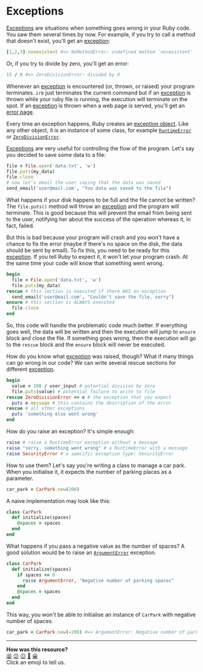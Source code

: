 # Exceptions

[Exceptions](http://www.ruby-doc.org/core-2.1.1/Exception.html) are situations when something goes wrong in your Ruby code. You saw them several times by now. For example, if you try to call a method that doesn't exist, you'll get an [exception](http://www.ruby-doc.org/core-2.1.1/Exception.html):

````ruby
[1,2,3].nonexistent #=> NoMethodError: undefined method `nonexistent'
````

Or, if you try to divide by zero, you'll get an error:

````ruby
15 / 0 #=> ZeroDivisionError: divided by 0
````

Whenever an [exception](http://www.ruby-doc.org/core-2.1.1/Exception.html) is encountered (or, thrown, or raised) your program terminates. `irb` just terminates the current command but if an [exception](http://www.ruby-doc.org/core-2.1.1/Exception.html) is thrown while your ruby file is running, the execution will terminate on the spot. If an [exception](http://www.ruby-doc.org/core-2.1.1/Exception.html) is thrown when a web page is served, you'll get an [error page](https://www.google.co.uk/search?q=error+page&um=1&ie=UTF-8&hl=en&tbm=isch&source=og&sa=N&tab=wi&ei=HpcsUrmbJKid7Qb8-4CABA&biw=1920&bih=1083&sei=H5csUqL5L7Gf7Abax4HIDw#hl=en&q=500+error+page&tbm=isch&um=1).

Every time an exception happens, Ruby creates an [exception object](http://www.ruby-doc.org/core-2.1.1/Exception.html). Like any other object, it is an instance of some class, for example [`RuntimeError`](http://www.ruby-doc.org/core-2.1.2/RuntimeError.html) or [`ZeroDivisionError`](http://www.ruby-doc.org/core-2.1.2/ZeroDivisionError.html).

[Exceptions](http://www.ruby-doc.org/core-2.1.1/Exception.html) are very useful for controlling the flow of the program. Let's say you decided to save some data to a file:

````ruby
file = File.open('data.txt', 'w')
file.puts(my_data)
file.close
# now let's email the user saying that the data was saved
send_email('user@mail.com', "You data was saved to the file")
````

What happens if your disk happens to be full and the file cannot be written? The `file.puts()` method will throw an [exception](http://www.ruby-doc.org/core-2.1.1/Exception.html) and the program will terminate. This is good because this will prevent the email from being sent to the user, notifying her about the success of the operation whereas it, in fact, failed.

But this is bad because your program will crash and you won't have a chance to fix the error (maybe if there's no space on the disk, the data should be sent by email). To fix this, you need to be ready for this [exception](http://www.ruby-doc.org/core-2.1.1/Exception.html). If you tell Ruby to expect it, it won't let your program crash. At the same time your code will know that something went wrong.

````ruby
begin
  file = File.open('data.txt', 'w')
  file.puts(my_data)  
rescue # this section is executed if there WAS an exception
  send_email('user@mail.com', "Couldn't save the file, sorry")
ensure # this section is ALWAYS executed
  file.close
end
````

So, this code will handle the problematic code much better. If everything goes well, the data will be written and then the execution will jump to `ensure` block and close the file. If something goes wrong, then the execution will go to the `rescue` block and the `ensure` block will never be executed.

How do you know what [exception](http://www.ruby-doc.org/core-2.1.1/Exception.html) was raised, though? What if many things can go wrong in our code? We can write several rescue sections for different [exception](http://www.ruby-doc.org/core-2.1.1/Exception.html).

````ruby
begin
  value = 100 / user_input # potential division by zero
  file.puts(value) # potential failure to write to file
rescue ZeroDivisionError => e # the exception that you expect
  puts e.message # this contains the description of the error
rescue # all other exceptions
  puts 'something else went wrong'
end
````

How do you raise an exception? It's simple enough:

````ruby
raise # raise a RuntimeError exception without a message
raise "sorry, something went wrong" # a RuntimeError with a message
raise SecurityError # a specific exception type: SecurityError
````

How to use them? Let's say you're writing a class to manage a car park. When you initialise it, it expects the number of parking places as a parameter.

````ruby
car_park = CarPark.new(200)
````

A naive implementation may look like this:

````ruby
class CarPark
  def initialize(spaces)
    @spaces = spaces
  end
end
````

What happens if you pass a negative value as the number of spaces? A good solution would be to raise an [`ArgumentError`](http://ruby-doc.org/core-2.1.2/ArgumentError.html) exception.

````ruby
class CarPark
  def initialize(spaces)
    if spaces <= 0
      raise ArgumentError, "Negative number of parking spaces"
    end
    @spaces = spaces
  end
end
````

This way, you won't be able to initialise an instance of `CarPark` with negative number of spaces.

````ruby
car_park = CarPark.new(-200) #=> ArgumentError: Negative number of parking spaces
````

<!-- BEGIN GENERATED SECTION DO NOT EDIT -->

---

**How was this resource?**  
[😫](https://airtable.com/shrUJ3t7KLMqVRFKR?prefill_Repository=makersacademy/course&prefill_File=pills/exceptions.md&prefill_Sentiment=😫) [😕](https://airtable.com/shrUJ3t7KLMqVRFKR?prefill_Repository=makersacademy/course&prefill_File=pills/exceptions.md&prefill_Sentiment=😕) [😐](https://airtable.com/shrUJ3t7KLMqVRFKR?prefill_Repository=makersacademy/course&prefill_File=pills/exceptions.md&prefill_Sentiment=😐) [🙂](https://airtable.com/shrUJ3t7KLMqVRFKR?prefill_Repository=makersacademy/course&prefill_File=pills/exceptions.md&prefill_Sentiment=🙂) [😀](https://airtable.com/shrUJ3t7KLMqVRFKR?prefill_Repository=makersacademy/course&prefill_File=pills/exceptions.md&prefill_Sentiment=😀)  
Click an emoji to tell us.

<!-- END GENERATED SECTION DO NOT EDIT -->
